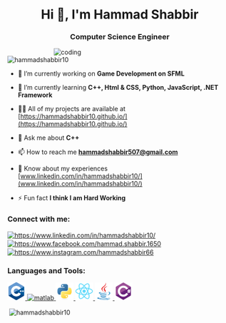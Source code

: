 
<h1 align="center">Hi 👋, I'm Hammad Shabbir</h1>
<h3 align="center">Computer Science Engineer</h3>

<image align = "right" alt = "coding" width = "400" src = "https://media.tenor.com/NOYF3f82b_gAAAAM/programmer.gif">
<p align="left"> <img src="https://komarev.com/ghpvc/?username=hammadshabbir10&label=Profile%20views&color=0e75b6&style=flat" alt="hammadshabbir10" /> </p>

- 🔭 I’m currently working on **Game Development on SFML**

- 🌱 I’m currently learning **C++, Html & CSS, Python, JavaScript, .NET Framework**

- 👨‍💻 All of my projects are available at [https://hammadshabbir10.github.io/](https://hammadshabbir10.github.io/)

- 💬 Ask me about **C++**

- 📫 How to reach me **hammadshabbir507@gmail.com**

- 📄 Know about my experiences [www.linkedin.com/in/hammadshabbir10/](www.linkedin.com/in/hammadshabbir10/)

- ⚡ Fun fact **I think I am Hard Working**

<h3 align="left">Connect with me:</h3>
<p align="left">
<a href="https://linkedin.com/in/https://www.linkedin.com/in/hammadshabbir10/" target="blank"><img align="center" src="https://raw.githubusercontent.com/rahuldkjain/github-profile-readme-generator/master/src/images/icons/Social/linked-in-alt.svg" alt="https://www.linkedin.com/in/hammadshabbir10/" height="30" width="40" /></a>
<a href="https://fb.com/https://www.facebook.com/hammad.shabbir.1650" target="blank"><img align="center" src="https://raw.githubusercontent.com/rahuldkjain/github-profile-readme-generator/master/src/images/icons/Social/facebook.svg" alt="https://www.facebook.com/hammad.shabbir.1650" height="30" width="40" /></a>
<a href="https://instagram.com/https://www.instagram.com/hammadshabbir66" target="blank"><img align="center" src="https://raw.githubusercontent.com/rahuldkjain/github-profile-readme-generator/master/src/images/icons/Social/instagram.svg" alt="https://www.instagram.com/hammadshabbir66" height="30" width="40" /></a>


</p>

<h3 align="left">Languages and Tools:</h3>
<p align="left"> <a href="https://www.w3schools.com/cpp/" target="_blank" rel="noreferrer"> <img src="https://raw.githubusercontent.com/devicons/devicon/master/icons/cplusplus/cplusplus-original.svg" alt="cplusplus" width="40" height="40"/> </a> <a href="https://www.mathworks.com/" target="_blank" rel="noreferrer"> <img src="https://upload.wikimedia.org/wikipedia/commons/2/21/Matlab_Logo.png" alt="matlab" width="40" height="40"/> </a> <a href="https://www.python.org" target="_blank" rel="noreferrer"> <img src="https://raw.githubusercontent.com/devicons/devicon/master/icons/python/python-original.svg" alt="python" width="40" height="40"/> </a> <a href="https://reactjs.org/" target="_blank" rel="noreferrer"> <img src="https://raw.githubusercontent.com/devicons/devicon/master/icons/react/react-original.svg" alt="react" width="40" height="40"/> </a> <a href="https://www.java.com" target="_blank" rel="noreferrer"> <img src="https://raw.githubusercontent.com/devicons/devicon/master/icons/java/java-original.svg" alt="java" width="40" height="40"/> </a> <a href="https://learn.microsoft.com/en-us/dotnet/csharp/" target="_blank" rel="noreferrer"> <img src="https://raw.githubusercontent.com/devicons/devicon/master/icons/csharp/csharp-original.svg" alt="csharp" width="40" height="40"/> </a> </p>

<p>&nbsp;<img align="center" src="https://github-readme-stats.vercel.app/api?username=hammadshabbir10&show_icons=true&locale=en" alt="hammadshabbir10" /></p>
